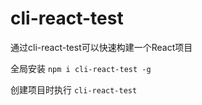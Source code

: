# cli-react-test
通过cli-react-test可以快速构建一个React项目

全局安装
```npm i cli-react-test -g```

创建项目时执行
```cli-react-test```
